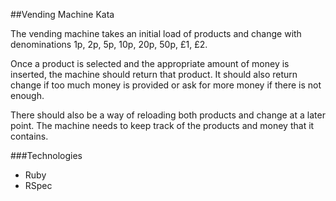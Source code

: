##Vending Machine Kata

The vending machine takes an initial load of products and change with denominations 1p, 2p, 5p, 10p, 20p, 50p, £1, £2.

Once a product is selected and the appropriate amount of money is inserted, the machine should return that product. It should also return change if too much money is provided or ask for more money if there is not enough.

There should also be a way of reloading both products and change at a later point. The machine needs to keep track of the products and money that it contains.

###Technologies

* Ruby
* RSpec
